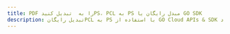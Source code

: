 ---title: PDF را به  تبدیل کنیدPS، PCL به PS مبدل رایگان یا GO SDKdescription: تبدیل رایگانPCL به PS با استفاده از GO Cloud APIs & SDK همچنین اسناد PDF را در Cloud ایجاد، ویرایش و رندر کنید.---